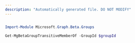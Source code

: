 ```yaml
---
description: "Automatically generated file. DO NOT MODIFY"
---
```


```powershell

Import-Module Microsoft.Graph.Beta.Groups

Get-MgBetaGroupTransitiveMemberOf -GroupId $groupId

```